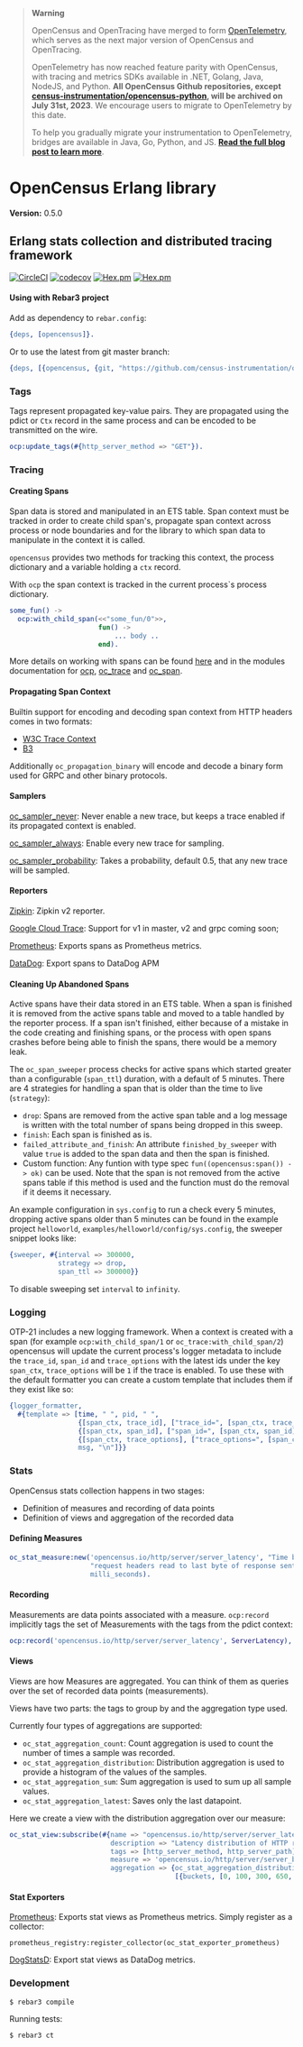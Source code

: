 > **Warning**
>
> OpenCensus and OpenTracing have merged to form [OpenTelemetry](https://opentelemetry.io), which serves as the next major version of OpenCensus and OpenTracing.
>
> OpenTelemetry has now reached feature parity with OpenCensus, with tracing and metrics SDKs available in .NET, Golang, Java, NodeJS, and Python. **All OpenCensus Github repositories, except [census-instrumentation/opencensus-python](https://github.com/census-instrumentation/opencensus-python), will be archived on July 31st, 2023**. We encourage users to migrate to OpenTelemetry by this date.
>
> To help you gradually migrate your instrumentation to OpenTelemetry, bridges are available in Java, Go, Python, and JS. [**Read the full blog post to learn more**](https://opentelemetry.io/blog/2023/sunsetting-opencensus/).



# OpenCensus Erlang library #

__Version:__ 0.5.0

## Erlang stats collection and distributed tracing framework

[![CircleCI](https://circleci.com/gh/census-instrumentation/opencensus-erlang.svg?style=svg)](https://circleci.com/gh/census-instrumentation/opencensus-erlang)
[![codecov](https://codecov.io/gh/census-instrumentation/opencensus-erlang/branch/master/graph/badge.svg)](https://codecov.io/gh/census-instrumentation/opencensus-erlang)
[![Hex.pm](https://img.shields.io/hexpm/v//opencensus.svg?maxAge=2592000)](https://hex.pm/packages/opencensus)
[![Hex.pm](https://img.shields.io/hexpm/dt/opencensus.svg?maxAge=2592000)](https://hex.pm/packages/opencensus)


#### <a name="Using_with_Rebar3_project">Using with Rebar3 project</a> ####

Add as dependency to `rebar.config`:

```erlang
{deps, [opencensus]}.
```

Or to use the latest from git master branch:

```erlang
{deps, [{opencensus, {git, "https://github.com/census-instrumentation/opencensus-erlang.git", {branch, "master"}}}]}.
```

### <a name="Tags">Tags</a> ###

Tags represent propagated key-value pairs. They are propagated using the pdict or `Ctx` record in the same process and can be encoded to be transmitted on the wire. 

```erlang
ocp:update_tags(#{http_server_method => "GET"}).
```

### <a name="Tracing">Tracing</a> ###

#### <a name="Creating_Spans">Creating Spans</a> ####

Span data is stored and manipulated in an ETS table. Span context must be tracked in order to create child span's, propagate span context across process or node boundaries and for the library to which span data to manipulate in the context it is called.

`opencensus` provides two methods for tracking this context, the process dictionary and a variable holding a `ctx` record.

With `ocp` the span context is tracked in the current process`s process dictionary.

```erlang
some_fun() ->
  ocp:with_child_span(<<"some_fun/0">>,
                      fun() ->
                          ... body ..
                      end).
```

More details on working with spans can be found [here](doc/span.md) and in the modules documentation for [ocp](doc/ocp.md), [oc_trace](doc/oc_trace.md) and [oc_span](doc/oc_span.md).

#### <a name="Propagating_Span_Context">Propagating Span Context</a> ####

Builtin support for encoding and decoding span context from HTTP headers comes in two formats:

* [W3C Trace Context](https://www.w3.org/TR/trace-context/) 
* [B3](https://github.com/openzipkin/b3-propagation)

Additionally `oc_propagation_binary` will encode and decode a binary form used for GRPC and other binary protocols.

#### <a name="Samplers">Samplers</a> ####

[oc_sampler_never](doc/oc_sampler_never.md): Never enable a new trace, but keeps a trace enabled if its propagated context is enabled.

[oc_sampler_always](doc/oc_sampler_always.md): Enable every new trace for sampling.

[oc_sampler_probability](doc/oc_sampler_probability.md): Takes a probability, default 0.5, that any new trace will be sampled.


#### <a name="Reporters">Reporters</a> ####

[Zipkin](https://github.com/opencensus-beam/opencensus_zipkin): Zipkin v2 reporter.

[Google Cloud Trace](https://github.com/opencensus-beam/oc_google_reporter): Support for v1 in master, v2 and grpc coming soon;

[Prometheus](https://github.com/opencensus-beam/prometheus): Exports spans as Prometheus metrics.

[DataDog][oc_datadog]: Export spans to DataDog APM

#### <a name="Sweeper">Cleaning Up Abandoned Spans</a> ####

Active spans have their data stored in an ETS table. When a span is finished it is removed from the active spans table and moved to a table handled by the reporter process. If a span isn't finished, either because of a mistake in the code creating and finishing spans, or the process with open spans crashes before being able to finish the spans, there would be a memory leak.

The `oc_span_sweeper` process checks for active spans which started greater than a configurable (`span_ttl`) duration, with a default of 5 minutes. There are 4 strategies for handling a span that is older than the time to live (`strategy`):

* `drop`: Spans are removed from the active span table and a log message is written with the total number of spans being dropped in this sweep.
* `finish`: Each span is finished as is.
* `failed_attribute_and_finish`: An attribute `finished_by_sweeper` with value `true` is added to the span data and then the span is finished.
* Custom function: Any funtion with type spec `fun((opencensus:span()) -> ok)` can be used. Note that the span is not removed from the active spans table if this method is used and the function must do the removal if it deems it necessary.

An example configuration in `sys.config` to run a check every 5 minutes, dropping active spans older than 5 minutes can be found in the example project `helloworld`, `examples/helloworld/config/sys.config`, the sweeper snippet looks like:

``` erlang
{sweeper, #{interval => 300000,
            strategy => drop,
            span_ttl => 300000}}
```

To disable sweeping set `interval` to `infinity`.

### <a name="Logging">Logging</a> ###

OTP-21 includes a new logging framework. When a context is created with a span (for example `ocp:with_child_span/1` or `oc_trace:with_child_span/2`) opencensus will update the current process's logger metadata to include the `trace_id`, `span_id` and `trace_options` with the latest ids under the key `span_ctx`, `trace_options` will be `1` if the trace is enabled. To use these with the default formatter you can create a custom template that includes them if they exist like so:

```erlang
{logger_formatter,
  #{template => [time, " ", pid, " ",
                 {[span_ctx, trace_id], ["trace_id=", [span_ctx, trace_id], " "], []},
                 {[span_ctx, span_id], ["span_id=", [span_ctx, span_id], " "], []},
                 {[span_ctx, trace_options], ["trace_options=", [span_ctx, trace_options], " "], []},
                 msg, "\n"]}}
```

### <a name="Stats">Stats</a> ###

OpenCensus stats collection happens in two stages:

* Definition of measures and recording of data points
* Definition of views and aggregation of the recorded data

#### <a name="Defining_Measures">Defining Measures</a> ####

```erlang
oc_stat_measure:new('opencensus.io/http/server/server_latency', "Time between first byte of "
                    "request headers read to last byte of response sent, or terminal error.",
                    milli_seconds).
```

#### <a name="Recording">Recording</a> ####

Measurements are data points associated with a measure. `ocp:record` implicitly tags the set of Measurements with the tags from the pdict context:

```erlang
ocp:record('opencensus.io/http/server/server_latency', ServerLatency),
```

#### <a name="Views">Views</a> ####

Views are how Measures are aggregated. You can think of them as queries over the set of recorded data points (measurements).

Views have two parts: the tags to group by and the aggregation type used.

Currently four types of aggregations are supported:

* `oc_stat_aggregation_count`: Count aggregation is used to count the number of times a sample was recorded.
* `oc_stat_aggregation_distribution`: Distribution aggregation is used to provide a histogram of the values of the samples.
* `oc_stat_aggregation_sum`: Sum aggregation is used to sum up all sample values.
* `oc_stat_aggregation_latest`: Saves only the last datapoint.

Here we create a view with the distribution aggregation over our measure:

```erlang
oc_stat_view:subscribe(#{name => "opencensus.io/http/server/server_latency",
                         description => "Latency distribution of HTTP requests",
                         tags => [http_server_method, http_server_path],
                         measure => 'opencensus.io/http/server/server_blatency',
                         aggregation => {oc_stat_aggregation_distribution, 
                                         [{buckets, [0, 100, 300, 650, 800, 1000]}]}})
```

#### <a name="Stat Exporters">Stat Exporters</a> ####

[Prometheus](https://github.com/deadtrickster/opencensus-erlang-prometheus): Exports stat views as Prometheus metrics. Simply register as a collector:

```
prometheus_registry:register_collector(oc_stat_exporter_prometheus)
```

[DogStatsD][oc_datadog]: Export stat views as DataDog metrics.

### Development

```sh
$ rebar3 compile
```

Running tests:

```sh
$ rebar3 ct
```

[oc_datadog]: https://github.com/hauleth/oc_datadog
